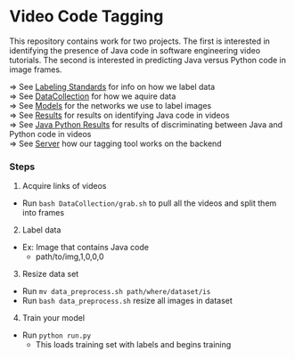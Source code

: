 # Video Code Tagging

This repository contains work for two projects. The first is interested in identifying the presence of Java code in software engineering video tutorials. The second is interested in predicting Java versus Python code in image frames.

  ⇒ See [Labeling Standards](DataCollection/LABELING.md) for info on how we label data    
  ⇒ See [DataCollection](DataCollection/) for how we aquire data  
  ⇒ See [Models](Models/) for the networks we use to label images   
  ⇒ See [Results](Results/) for results on identifying Java code in videos  
  ⇒ See [Java Python Results](jp_Results/) for results of discriminating between Java and Python code in videos  
  ⇒ See [Server](Server/) how our tagging tool works on the backend  

### Steps ###
1. Acquire links of videos  
  * Run ```bash DataCollection/grab.sh``` to pull all the videos and split them into frames  
2. Label data  
  * Ex: Image that contains Java code
    * path/to/img,1,0,0,0
3. Resize data set  
  * Run ```mv data_preprocess.sh path/where/dataset/is```  
  * Run ```bash data_preprocess.sh``` resize all images in dataset  
4. Train your model
  * Run ```python run.py```  
    * This loads training set with labels and begins training
